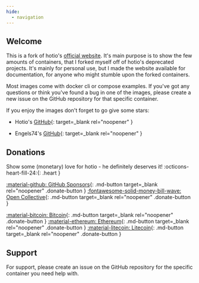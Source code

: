 ```yaml
---
hide:
  - navigation
---
```


## Welcome

This is a fork of hotio's [official website](https://hotio.dev). It's main purpose is to show the few amounts of containers, that I forked myself off of hotio's deprecated projects. It's mainly for personal use, but I made the website available for documentation, for anyone who might stumble upon the forked containers.

Most images come with docker cli or compose examples. If you've got any questions or think you've found a bug in one of the images, please create a new issue on the GitHub repository for that specific container.

If you enjoy the images don't forget to go give some stars:

- Hotio's [GitHub](https://hotio.dev/github){: target=_blank rel="noopener" } 

- Engels74's [GitHub](https://engels74.net/github){: target=_blank rel="noopener" }


## Donations

Show some (monetary) love for hotio - he definitely deserves it! :octicons-heart-fill-24:{: .heart }

[:material-github: GitHub Sponsors](https://github.com/sponsors/mrhotio){: .md-button target=_blank rel="noopener" .donate-button }
[:fontawesome-solid-money-bill-wave: Open Collective](https://opencollective.com/hotio_collective/donate?interval=month&amount=10){: .md-button target=_blank rel="noopener" .donate-button }

[:material-bitcoin: Bitcoin](https://bitcoinblockexplorers.com/address/bc1q6zkemu2lacynfg6d6x70l0da0mdpf06pn83jm5){: .md-button target=_blank rel="noopener" .donate-button }
[:material-ethereum: Ethereum](https://etherscan.io/address/0x404798801f2C3b06DB32E0A14F0442778CF148A9){: .md-button target=_blank rel="noopener" .donate-button }
[:material-litecoin: Litecoin](https://litecoinblockexplorer.net/address/ltc1qc6yvjpjvvrwvh0xzl7wm5gssyf30hlh2r5wgnw){: .md-button target=_blank rel="noopener" .donate-button }

## Support

For support, please create an issue on the GitHub repository for the specific container you need help with.
